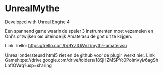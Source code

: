 # UnrealMythe

Developed with Unreal Engine 4

Een spannend game waarin de speler 3 instrumenten moet vezamelen en Oni's ontwijken om uiteindelijk Amaterasu de grot uit te krijgen.


Link Trello: https://trello.com/b/9YZlOWnz/mythe-amaterasu

Unreal ondersteund html5 niet en de github voor de plugin werkt niet.
Link Gamehttps://drive.google.com/drive/folders/189jHZMSPYo0PoImVyiv6agShLnfIQWrq?usp=sharing

